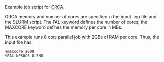 Example job script for [ORCA](https://orcaforum.kofo.mpg.de/app.php/portal).

ORCA memory and number of cores are specified in the input .inp file and the SLURM script.
The PAL keyword defines the number of cores; the MAXCORE keyword defines the memory per core in MBs.

This example runs 8 core parallel job with 2GBs of RAM per core.
Thus, the input file has:
```
%maxcore 2000
%PAL NPROCS 8 END
```

